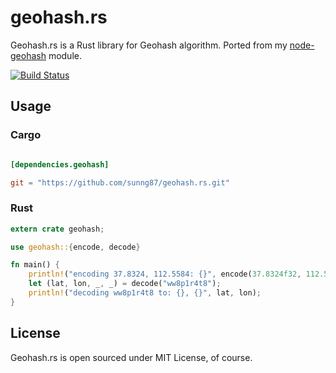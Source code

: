 # geohash.rs

Geohash.rs is a Rust library for Geohash algorithm. Ported from my [node-geohash](http://github.com/sunng87/node-geohash) module.

[![Build Status](https://travis-ci.org/sunng87/geohash.rs.svg)](https://travis-ci.org/sunng87/geohash.rs)

## Usage

### Cargo

```toml

[dependencies.geohash]

git = "https://github.com/sunng87/geohash.rs.git"
```

### Rust

```rust
extern crate geohash;

use geohash::{encode, decode}

fn main() {
    println!("encoding 37.8324, 112.5584: {}", encode(37.8324f32, 112.5584f32, 9u));
    let (lat, lon, _, _) = decode("ww8p1r4t8");
    println!("decoding ww8p1r4t8 to: {}, {}", lat, lon);
}
```

## License

Geohash.rs is open sourced under MIT License, of course.


